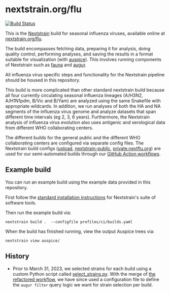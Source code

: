 # nextstrain.org/flu

[![Build Status](https://github.com/nextstrain/seasonal-flu/actions/workflows/ci.yaml/badge.svg?branch=master)](https://github.com/nextstrain/seasonal-flu/actions/workflows/ci.yaml)

This is the [Nextstrain](https://nextstrain.org) build for seasonal influenza viruses,
available online at [nextstrain.org/flu](https://nextstrain.org/flu).

The build encompasses fetching data, preparing it for analysis, doing quality control,
performing analyses, and saving the results in a format suitable for visualization (with
[auspice][]).  This involves running components of Nextstrain such as [fauna][] and
[augur][].

All influenza virus specific steps and functionality for the Nextstrain pipeline should be
housed in this repository.

This build is more complicated than other standard nextstrain build because all four
currently circulating seasonal influenza lineages (A/H3N2, A/H1N1pdm, B/Vic and B/Yam)
are analyzed using the same Snakefile with appropriate wildcards. In addition, we run
analyses of both the HA and NA segments of the influenza virus genome and analyze datasets
that span different time intervals (eg 2, 3, 6 years). Furthermore, the Nextstrain analysis
of influenza virus evolution also uses antigenic and serological data from different
WHO collaborating centers.

The different builds for the general public and the different WHO collaborating centers
are configured via separate config files. The Nextstrain build configs
([upload](profiles/upload.yaml), [nextstrain-public](profiles/nextstrain-public.yaml), [private.nextflu.org](profiles/private.nextflu.org.yaml))
are used for our semi-automated builds through our [GitHub Action workflows](.github/workflows/).

## Example build

You can run an example build using the example data provided in this repository.

First follow the [standard installation instructions](https://docs.nextstrain.org/en/latest/install.html)
for Nextstrain's suite of software tools.

Then run the example build via:

```
nextstrain build .  --configfile profiles/ci/builds.yaml
```

When the build has finished running, view the output Auspice trees via:

```
nextstrain view auspice/
```

## History

 - Prior to March 31, 2023, we selected strains for each build using a custom Python script called [select_strains.py](https://github.com/nextstrain/seasonal-flu/blob/64b5204d23c0b95e4b06f943e4efb8db005759c0/scripts/select_strains.py). With the merge of [the refactored workflow](https://github.com/nextstrain/seasonal-flu/pull/76), we have since used a configuration file to define the `augur filter` query logic we want for strain selection per build.

[Nextstrain]: https://nextstrain.org
[fauna]: https://github.com/nextstrain/fauna
[augur]: https://github.com/nextstrain/augur
[auspice]: https://github.com/nextstrain/auspice
[snakemake cli]: https://snakemake.readthedocs.io/en/stable/executable.html#all-options
[nextstrain-cli]: https://github.com/nextstrain/cli
[nextstrain-cli README]: https://github.com/nextstrain/cli/blob/master/README.md
